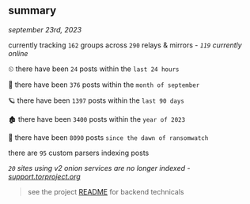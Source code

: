 
## summary
_september 23rd, 2023_

currently tracking `162` groups across `290` relays & mirrors - _`119` currently online_

⏲ there have been `24` posts within the `last 24 hours`

🦈 there have been `376` posts within the `month of september`

🪐 there have been `1397` posts within the `last 90 days`

🏚 there have been `3400` posts within the `year of 2023`

🦕 there have been `8090` posts `since the dawn of ransomwatch`

there are `95` custom parsers indexing posts

_`20` sites using v2 onion services are no longer indexed - [support.torproject.org](https://support.torproject.org/onionservices/v2-deprecation/)_

> see the project [README](https://github.com/joshhighet/ransomwatch#ransomwatch--) for backend technicals
